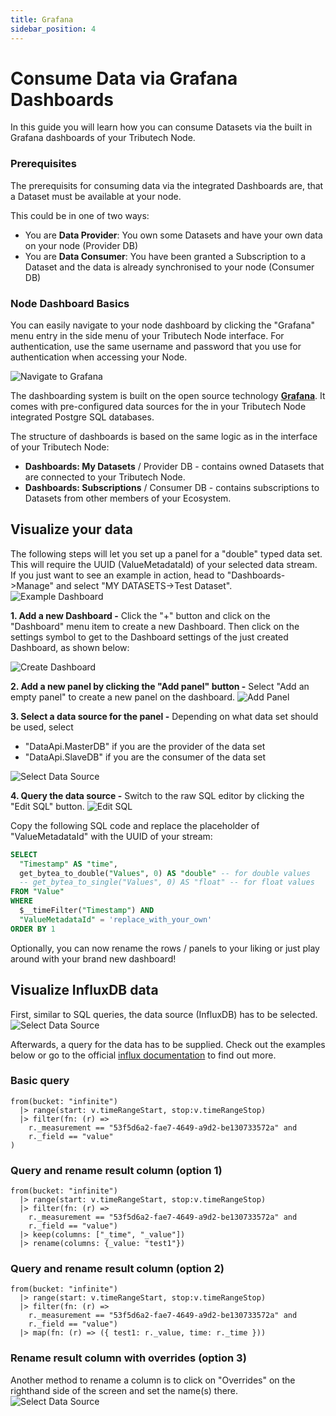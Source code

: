 ```yaml
---
title: Grafana
sidebar_position: 4
---
```


# Consume Data via Grafana Dashboards

In this guide you will learn how you can consume Datasets via the built in Grafana dashboards of your Tributech Node.

### Prerequisites

The prerequisits for consuming data via the integrated Dashboards are, that a Dataset must be available at your node. <br />

This could be in one of two ways:

- You are **Data Provider**: You own some Datasets and have your own data on your node (Provider DB)
- You are **Data Consumer**: You have been granted a Subscription to a Dataset and the data is already synchronised to your node (Consumer DB)

### Node Dashboard Basics

You can easily navigate to your node dashboard by clicking the "Grafana" menu entry in the side menu of your Tributech Node interface.
For authentication, use the same username and password that you use for authentication when accessing your Node.

![Navigate to Grafana](assets/grafana_sidebar.png)

The dashboarding system is built on the open source technology [**Grafana**](https://grafana.com/). It comes with pre-configured data sources for the in your Tributech Node integrated Postgre SQL databases.

The structure of dashboards is based on the same logic as in the interface of your Tributech Node:

- **Dashboards: My Datasets** / Provider DB - contains owned Datasets that are connected to your Tributech Node.
- **Dashboards: Subscriptions** / Consumer DB - contains subscriptions to Datasets from other members of your Ecosystem.

## Visualize your data

The following steps will let you set up a panel for a "double" typed data set. This will require the UUID (ValueMetadataId) of your selected data stream.  
If you just want to see an example in action, head to "Dashboards->Manage" and select "MY DATASETS->Test Dataset".
![Example Dashboard](assets/grafana_example_dashboard.png)

**1. Add a new Dashboard -** Click the "+" button and click on the "Dashboard" menu item to create a new Dashboard. Then click on the settings symbol to get to the Dashboard settings of the just created Dashboard, as shown below:

![Create Dashboard](assets/dashboards-create-dashboard.png)

**2. Add a new panel by clicking the "Add panel" button -** Select "Add an empty panel" to create a new panel on the dashboard.
![Add Panel](assets/grafana_add_panel.png)

**3. Select a data source for the panel -** Depending on what data set should be used, select

- "DataApi.MasterDB" if you are the provider of the data set
- "DataApi.SlaveDB" if you are the consumer of the data set

![Select Data Source](assets/grafana_data_source_selection.png)

**4. Query the data source -** Switch to the raw SQL editor by clicking the "Edit SQL" button.
![Edit SQL](assets/grafana_edit_sql.png)

Copy the following SQL code and replace the placeholder of "ValueMetadataId" with the UUID of your stream:

```SQL
SELECT
  "Timestamp" AS "time",
  get_bytea_to_double("Values", 0) AS "double" -- for double values
  -- get_bytea_to_single("Values", 0) AS "float" -- for float values
FROM "Value"
WHERE
  $__timeFilter("Timestamp") AND
  "ValueMetadataId" = 'replace_with_your_own'
ORDER BY 1
```

Optionally, you can now rename the rows / panels to your liking or just play around with your brand new dashboard!

## Visualize InfluxDB data
First, similar to SQL queries, the data source (InfluxDB) has to be selected.  
![Select Data Source](assets/grafana_influxdb_data_source.png)

Afterwards, a query for the data has to be supplied. Check out the examples below or go to the official [influx documentation](https://docs.influxdata.com/influxdb/v2.2/query-data/get-started/) to find out more.
### Basic query
```
from(bucket: "infinite")
  |> range(start: v.timeRangeStart, stop:v.timeRangeStop)
  |> filter(fn: (r) =>
    r._measurement == "53f5d6a2-fae7-4649-a9d2-be130733572a" and
    r._field == "value"
)
```

### Query and rename result column (option 1)
```
from(bucket: "infinite")
  |> range(start: v.timeRangeStart, stop:v.timeRangeStop)
  |> filter(fn: (r) =>
    r._measurement == "53f5d6a2-fae7-4649-a9d2-be130733572a" and
    r._field == "value")
  |> keep(columns: ["_time", "_value"])
  |> rename(columns: {_value: "test1"})
```

### Query and rename result column (option 2)
```
from(bucket: "infinite")
  |> range(start: v.timeRangeStart, stop:v.timeRangeStop)
  |> filter(fn: (r) =>
    r._measurement == "53f5d6a2-fae7-4649-a9d2-be130733572a" and
    r._field == "value")
  |> map(fn: (r) => ({ test1: r._value, time: r._time }))
```

### Rename result column with overrides (option 3)
Another method to rename a column is to click on "Overrides" on the righthand side of the screen and set the name(s) there.
![Select Data Source](assets/grafana_influxdb_rename.png)